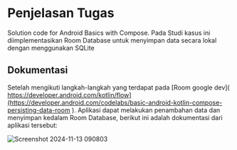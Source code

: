 Penjelasan Tugas
==================================

Solution code for Android Basics with Compose. Pada Studi kasus ini diimplementasikan Room Database untuk menyimpan data secara lokal dengan menggunakan SQLite


Dokumentasi
------------
Setelah mengikuti langkah-langkah yang terdapat pada [Room google dev]( https://developer.android.com/kotlin/flow](https://developer.android.com/codelabs/basic-android-kotlin-compose-persisting-data-room ). Aplikasi dapat melakukan penambahan data dan menyimpan kedalam Room Database, berikut ini adalah dokumentasi dari aplikasi tersebut:



![Screenshot 2024-11-13 090803](https://github.com/user-attachments/assets/25c70b48-2541-4c1c-84e2-1a663c305e39)

